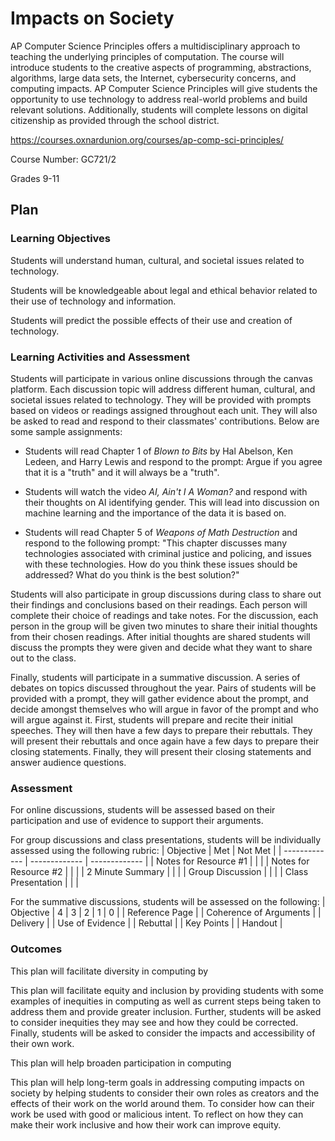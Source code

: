 # Impacts on Society

<!Describe your course including the name, description, and grade level. Broadly explain how this document details how you plan to incorporate issues of computing impacts on society in your course>

AP Computer Science Principles offers a multidisciplinary approach to teaching the underlying principles of computation. The course will introduce students to the creative aspects of programming, abstractions, algorithms, large data sets, the Internet, cybersecurity concerns, and computing impacts. AP Computer Science Principles will give students the opportunity to use technology to address real-world problems and build relevant solutions. Additionally, students will complete lessons on digital citizenship as provided through the school district.

https://courses.oxnardunion.org/courses/ap-comp-sci-principles/

Course Number: GC721/2 

Grades 9-11

## Plan

### Learning Objectives

<!Describe the learning objectives for the class that relate to social impacts. Consider using Bloom's Taxonomy to identify the types of cognitive and/or affective outcomes (and their associated verbs): https://bloomstaxonomy.net/>

Students will understand human, cultural, and societal issues related to technology. 

Students will be knowledgeable about legal and ethical behavior related to their use of technology and information.

Students will predict the possible effects of their use and creation of technology.


### Learning Activities and Assessment

<!Describe the learning activities and how they will be incorporated into the class. For example, will they include class discussion, written reports, homework, or exams? Will the activity be a one-time lesson or used multiple times in class?>

Students will participate in various online discussions through the canvas platform. Each discussion topic will address different human, cultural, and societal issues related to technology. They will be provided with prompts based on videos or readings assigned throughout each unit. They will also be asked to read and respond to their classmates' contributions. Below are some sample assignments:
    
   - Students will read Chapter 1 of *Blown to Bits* by Hal Abelson, Ken Ledeen, and Harry Lewis and respond to the prompt: Argue if you agree that it is a "truth" and it will always be a "truth".

   - Students will watch the video *AI, Ain't I A Woman?* and respond with their thoughts on AI identifying gender. This will lead into discussion on machine learning and the importance of the data it is based on.

  - Students will read Chapter 5 of *Weapons of Math Destruction* and respond to the following prompt: "This chapter discusses many technologies associated with criminal justice and policing, and issues with these technologies. How do you think these issues should be addressed? What do you think is the best solution?"

Students will also participate in group discussions during class to share out their findings and conclusions based on their readings. Each person will complete their choice of readings and take notes. For the discussion, each person in the group will be given two minutes to share their initial thoughts from their chosen readings. After initial thoughts are shared students will discuss the prompts they were given and decide what they want to share out to the class.

Finally, students will participate in a summative discussion. A series of debates on topics discussed throughout the year. Pairs of students will be provided with a prompt, they will gather evidence about the prompt, and decide amongst themselves who will argue in favor of the prompt and who will argue against it. First, students will prepare and recite their initial speeches. They will then have a few days to prepare their rebuttals. They will present their rebuttals and once again have a few days to prepare their closing statements. Finally, they will present their closing statements and answer audience questions.

### Assessment
<!Describe how you plan to assess the learning objectives described above.>

For online discussions, students will be assessed based on their participation and use of evidence to support their arguments.

For group discussions and class presentations, students will be individually assessed using the following rubric:
| Objective  | Met | Not Met |
| ------------- | ------------- | ------------- |
| Notes for Resource #1  |   |   |
| Notes for Resource #2  |   |   |
| 2 Minute Summary  |   |   |
| Group Discussion  |   |   |
| Class Presentation |  |  |

For the summative discussions, students will be assessed on the following:
| Objective | 4 | 3 | 2 | 1 | 0 |
| Reference Page |
| Coherence of Arguments |
| Delivery |
| Use of Evidence |
| Rebuttal |
| Key Points |
| Handout |

### Outcomes

<!Describe how your plan will facilitate diversity/equity/inclusion and help broadening participation in computing. Also describe how the course plan will help long-term goals in addressing computing impacts on society.>

This plan will facilitate diversity in computing by  


This plan will facilitate equity and inclusion by providing students with some examples of inequities in computing as well as current steps being taken to address them and provide greater inclusion. Further, students will be asked to consider inequities they may see and how they could be corrected. Finally, students will be asked to consider the impacts and accessibility of their own work.


This plan will help broaden participation in computing


This plan will help long-term goals in addressing computing impacts on society by helping students to consider their own roles as creators and the effects of their work on the world around them. To consider how can their work be used with good or malicious intent. To reflect on how they can make their work inclusive and how their work can improve equity. 
